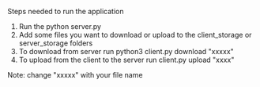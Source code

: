 Steps needed to run the application
1) Run the python server.py
2) Add some files you want to download or upload to the client_storage or server_storage folders
3) To download from server run python3 client.py download "xxxxx"
4) To upload from the client to the server run client.py upload "xxxx"

Note: change "xxxxx" with your file name